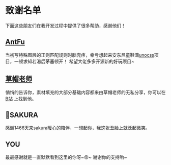 # 致谢名单

下面这些朋友们在我开发过程中提供了很多帮助，感谢他们！

## [AntFu](https://antfu.me/projects)

当初写特殊图层的正则匹配规则时脑壳疼，幸亏想起来安东尼童鞋滴[unocss](https://github.com/antfu/unocss)项目，一顿求知若渴后茅塞顿开！
希望大佬多多开源新的好玩项目~

## [草帽老师](https://space.bilibili.com/108104104)

悄悄的告诉你，素材填充的大部分基础内容都来由草帽老师的无私分享，你可以在 [B站](https://space.bilibili.com/108104104) 上找到他。

## 🌺SAKURA

感谢1466天来sakura暖心的陪伴，一想起你，我这张丑脸上就泛起微笑。

## YOU
最最感谢就是一直默默看到这里的你呀~😜~ 谢谢你的支持哟~
